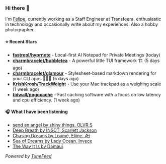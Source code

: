 ### Hi there 👋

I'm [Felipe](https://felipevm.com), currently working as a Staff Engineer at Transfeera, enthusiastic in technology and occasionally write about my experiences. Also a hobby photographer.

#### ⭐ Recent Stars
- **[fastrepl/hyprnote](https://github.com/fastrepl/hyprnote)** - Local-first AI Notepad for Private Meetings (today)
- **[charmbracelet/bubbletea](https://github.com/charmbracelet/bubbletea)** - A powerful little TUI framework 🏗 (5 days ago)
- **[charmbracelet/glamour](https://github.com/charmbracelet/glamour)** - Stylesheet-based markdown rendering for your CLI apps 💇🏻‍♀️ (5 days ago)
- **[KrishKrosh/TrackWeight](https://github.com/KrishKrosh/TrackWeight)** - Use your Mac trackpad as a weighing scale (1 week ago)
- **[tidwall/pogocache](https://github.com/tidwall/pogocache)** - Fast caching software with a focus on low latency and cpu efficiency. (1 week ago)

#### 🎧 What I have been listening
- [send an angel by shiny things, OLVR.S](https://open.spotify.com/track/0b2yUgu6GC6VWsA6M04yrL)
- [Deep Breath by INSCT, Scarlett Jackson](https://open.spotify.com/track/71Akfzzt2CxjbZ2liaiI8M)
- [Chasing Dreams by Loumé, Eliine, Æj](https://open.spotify.com/track/52LrteGbcQbwBXAoOnFX0y)
- [Sea of Dreams by Lady Ocean, Invece](https://open.spotify.com/track/2IDVqORJBbqzuf5WmVB8e9)
- [The Way It Is by Damaui](https://open.spotify.com/track/5zb1yFjxq7ctq9hMhNPukr)

_Powered by [TuneFeed](https://tunefeed.app?ref=github.com)_
